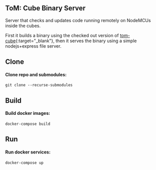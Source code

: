 ## ToM: Cube Binary Server

Server that checks and updates code running remotely on NodeMCUs inside the cubes.

First it builds a binary using the checked out version of [tom-cube](https://github.com/thiagohersan/tom-cube){:target="_blank"}, then it serves the binary using a simple nodejs+express file server.


## Clone
#### Clone repo and submodules:
```
git clone --recurse-submodules
```


## Build
#### Build docker images:
```
docker-compose build
```

## Run
#### Run docker services:
```
docker-compose up
```
